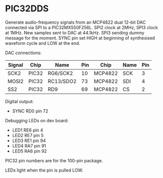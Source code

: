 # PIC32DDS

Generate audio-frequency signals from an MCP4822 dual 12-bit DAC
connected via SPI to a PIC32MX550F256L.
SPI2 clock at 2MHz, SPI3 clock at 1MHz.
New samples sent to DAC at 44.1kHz.
SPI3 sending dummy message for the moment.
SYNC pin set HIGH at beginning of synthesised waveform cycle and LOW
at the end.

DAC connections:

| Signal | Chip  | Name      | Pin | Chip    | Name | Pin |
|--------|-------|-----------|-----|---------|------|-----|
| SCK2   | PIC32 | RG6/SCK2  | 10  | MCP4822 | SCK  | 3   |
| MOSI2  | PIC32 | RC13/SDO2 | 73  | MCP4822 | SDI  | 4   |
| SS2    | PIC32 | RD9       | 69  | MCP4822 | CS   | 2   |

Digital output:

* SYNC RD0 pin 72

Debugging LEDs on dev board:

* LED1 RE6 pin 4
* LED2 RE7 pin 5
* LED3 RE1 pin 94
* LED4 RA7 pin 91
* LED5 RA6 pin 92

PIC32 pin numbers are for the 100-pin package.

LEDs light when the pin is pulled LOW.
